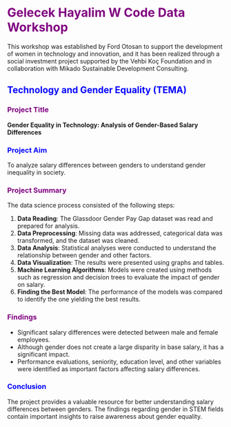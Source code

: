 # <span style="color: purple;">Gelecek Hayalim W Code Data Workshop</span>

This workshop was established by Ford Otosan to support the development of women in technology and innovation, and it has been realized through a social investment project supported by the Vehbi Koç Foundation and in collaboration with Mikado Sustainable Development Consulting.

## <span style="color: blue;">Technology and Gender Equality (TEMA)</span>
### <span style="color: purple;">Project Title</span>
**Gender Equality in Technology: Analysis of Gender-Based Salary Differences**

### <span style="color: blue;">Project Aim</span>
To analyze salary differences between genders to understand gender inequality in society.

### <span style="color: purple;">Project Summary</span>
The data science process consisted of the following steps:

1. **Data Reading**: The Glassdoor Gender Pay Gap dataset was read and prepared for analysis.
2. **Data Preprocessing**: Missing data was addressed, categorical data was transformed, and the dataset was cleaned.
3. **Data Analysis**: Statistical analyses were conducted to understand the relationship between gender and other factors.
4. **Data Visualization**: The results were presented using graphs and tables.
5. **Machine Learning Algorithms**: Models were created using methods such as regression and decision trees to evaluate the impact of gender on salary.
6. **Finding the Best Model**: The performance of the models was compared to identify the one yielding the best results.

### <span style="color: purple;">Findings</span>
- Significant salary differences were detected between male and female employees.
- Although gender does not create a large disparity in base salary, it has a significant impact.
- Performance evaluations, seniority, education level, and other variables were identified as important factors affecting salary differences.

### <span style="color: blue;">Conclusion</span>
The project provides a valuable resource for better understanding salary differences between genders. The findings regarding gender in STEM fields contain important insights to raise awareness about gender equality.
